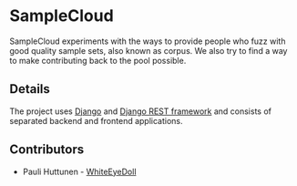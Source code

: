 # SampleCloud

SampleCloud experiments with the ways to provide people who fuzz
with good quality sample sets, also known as corpus. We also try to find a way to make
contributing back to the pool possible.

## Details

The project uses [Django](https://www.djangoproject.com/) and [Django REST framework](http://www.django-rest-framework.org/) and
consists of separated backend and frontend applications.


## Contributors

- Pauli Huttunen - [WhiteEyeDoll](https://github.com/WhiteEyeDoll)